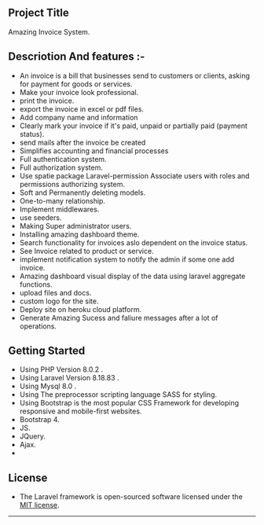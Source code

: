 ## Project Title
Amazing Invoice System.

## Descriotion And features :-
- An invoice is a bill that businesses send to customers or clients, asking for payment for goods or services.
- Make your invoice look professional.
- print the invoice.
- export the invoice in excel or pdf files.
- Add company name and information
- Clearly mark your invoice if it's paid, unpaid or partially paid (payment status).
- send mails after the invoice be created
- Simplifies accounting and financial processes
- Full authentication system.
- Full authorization system.
- Use spatie package Laravel-permission Associate users with roles and permissions authorizing system.
- Soft and Permanently deleting models.
- One-to-many relationship.
- Implement middlewares.
- use seeders.
- Making Super administrator users.
- Installing amazing dashboard theme.
- Search functionality for invoices aslo dependent on the invoice status.
- See Invoice related to product or service.
- implement notification system to notify the admin if some one add invoice.
- Amazing dashboard visual display of the data using laravel aggregate functions.
- upload files and docs.
- custom logo for the site.
- Deploy site on heroku cloud platform.
- Generate Amazing Sucess and faliure messages after a lot of operations.

        
## Getting Started
 - Using PHP Version 8.0.2 .
 - Using Laravel Version 8.18.83 .
 - Using Mysql 8.0 .
 - Using The  preprocessor scripting language SASS for styling.
 - Using Bootstrap is the most popular CSS Framework for developing responsive and mobile-first websites. 
 - Bootstrap 4.
 - JS.
 - JQuery.
 - Ajax.
 - 
## License

 - The Laravel framework is open-sourced software licensed under the [MIT license](https://opensource.org/licenses/MIT).
- - - -

